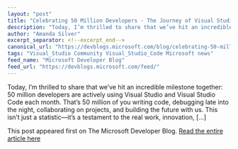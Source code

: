 ```yaml
---
layout: "post"
title: "Celebrating 50 Million Developers - The Journey of Visual Studio and Visual Studio Code"
description: "Today, I’m thrilled to share that we’ve hit an incredible milestone together - 50 million developers..."
author: "Amanda Silver"
excerpt_separator: <!--excerpt_end-->
canonical_url: "https://devblogs.microsoft.com/blog/celebrating-50-million-developers-the-journey-of-visual-studio-and-visual-studio-code"
tags: "Visual_Studio Community Visual_Studio_Code Microsoft news"
feed_name: "Microsoft Developer Blog"
feed_url: "https://devblogs.microsoft.com/feed/"
---
```


Today, I’m thrilled to share that we’ve hit an incredible milestone together: 50 million developers are actively using Visual Studio and Visual Studio Code each month. That’s 50 million of you writing code, debugging late into the night, collaborating on projects, and building the future with us. This isn’t just a statistic—it’s a testament to the real work, innovation, [...]<!--excerpt_end-->

This post appeared first on The Microsoft Developer Blog. [Read the entire article here](https://devblogs.microsoft.com/blog/celebrating-50-million-developers-the-journey-of-visual-studio-and-visual-studio-code)
